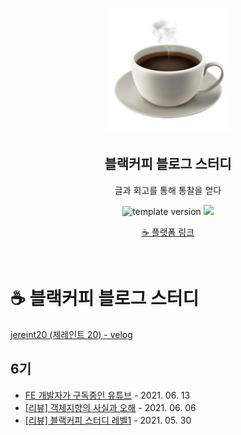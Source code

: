 <br/>
<p align="middle" >
  <img width="200px;" src="./src/images/coffee_emoji.png"/>
</p>
<h2 align="middle">블랙커피 블로그 스터디</h2>
<p align="middle">글과 회고를 통해 통찰을 얻다</p>
<p align="middle">
  <img src="https://img.shields.io/badge/version-1.0.0-blue?style=flat-square" alt="template version"/>
  <img src="https://img.shields.io/badge/language-md-md.svg?style=flat-square"/>
</p>

<p align="middle">
  <a href="https://blackcoffee.blog/">☕ 플랫폼 링크</a>
</p>

<br/>

# ☕ 블랙커피 블로그 스터디

[jereint20 (제레인트 20) - velog](https://velog.io/@jereint20)

## 6기

- [FE 개발자가 구독중인 유튜브](https://velog.io/@jereint20/FE-%EA%B0%9C%EB%B0%9C%EC%9E%90%EA%B0%80-%EA%B5%AC%EB%8F%85%EC%A4%91%EC%9D%B8-%EC%9C%A0%ED%8A%9C%EB%B8%8C) - 2021. 06. 13
- [[리뷰] 객체지향의 사실과 오해](https://velog.io/@jereint20/%EB%A6%AC%EB%B7%B0-%EA%B0%9D%EC%B2%B4%EC%A7%80%ED%96%A5%EC%9D%98-%EC%82%AC%EC%8B%A4%EA%B3%BC-%EC%98%A4%ED%95%B4) - 2021. 06. 06
- [[리뷰] 블랙커피 스터디 레벨1](https://velog.io/@jereint20/review-black-coffee-study-lv1) - 2021. 05. 30
